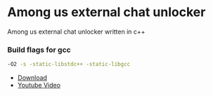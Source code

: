 # Among us external chat unlocker
Among us external chat unlocker written in c++
### Build flags for gcc
```bash 
-O2 -s -static-libstdc++ -static-libgcc
```
- [Download](https://github.com/Vili1/Among-us-Free-Chat-unlocker/releases/)
- [Youtube Video](https://youtu.be/K7Pa2PbEvzY)

